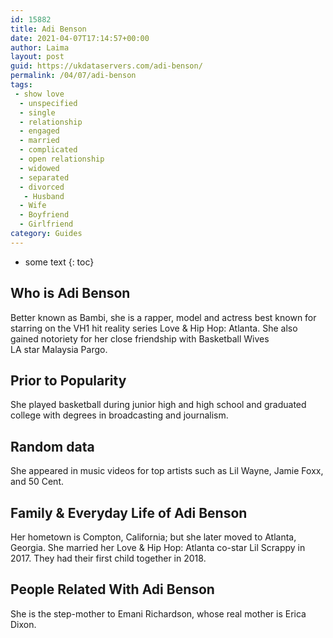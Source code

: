 ```yaml
---
id: 15882
title: Adi Benson
date: 2021-04-07T17:14:57+00:00
author: Laima
layout: post
guid: https://ukdataservers.com/adi-benson/
permalink: /04/07/adi-benson
tags:
 - show love
  - unspecified
  - single
  - relationship
  - engaged
  - married
  - complicated
  - open relationship
  - widowed
  - separated
  - divorced
   - Husband
  - Wife
  - Boyfriend
  - Girlfriend
category: Guides
---
```


* some text
{: toc}


## Who is Adi Benson
                  
                  
                  
Better known as Bambi, she is a rapper, model and actress best known for starring on the VH1 hit reality series Love & Hip Hop: Atlanta. She also gained notoriety for her close friendship with Basketball Wives LA star Malaysia Pargo.
                  
              
            
              
            
                
                
                
## Prior to Popularity
                  
                  
                  
She played basketball during junior high and high school and graduated college with degrees in broadcasting and journalism. 
                  
              
            
              
            
                
                
                
## Random data
                  
                  
                  
She appeared in music videos for top artists such as Lil Wayne, Jamie Foxx, and 50 Cent. 
                  
              
            
              
            
                
                
                
## Family & Everyday Life of Adi Benson
                  
                  
                  
Her hometown is Compton, California; but she later moved to Atlanta, Georgia. She married her Love & Hip Hop: Atlanta co-star Lil Scrappy in 2017. They had their first child together in 2018.
                  
              
            
              
            
                
                
                
## People Related With Adi Benson
                  
                  
                  
She is the step-mother to Emani Richardson, whose real mother is Erica Dixon. 
                  
              
            
              
            
                
              
            
              
              
            
            
              
            
          
          
          
